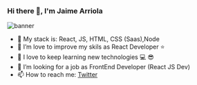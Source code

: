 ### Hi there 👋, I'm Jaime Arriola
![banner](https://media-exp1.licdn.com/dms/image/C4D16AQFYCnEMfC7L5w/profile-displaybackgroundimage-shrink_350_1400/0?e=1605139200&v=beta&t=tXnk7sApEIRb6Y3EVrV7c_L4F-S-JeULJ29zuhUCFrc)
- :gem: My stack is: React, JS, HTML, CSS (Saas),Node
- 🔭 I’m love to improve my skils as React Developer :star:
- 🌱 I love to keep learning new technologies :computer: :sunglasses:
- 👯 I’m looking for a job as FrontEnd Developer (React JS Dev)
- 📫 How to reach me: [Twitter](https://twitter.com/JaimeArriola8)

<!--
**ing-arriola/ing-arriola** is a ✨ _special_ ✨ repository because its `README.md` (this file) appears on your GitHub profile.

Here are some ideas to get you started:
- 🔭 I’m currently working on ...
- 👯 I’m looking to collaborate on ...
- 🤔 I’m looking for help with ...
- 💬 Ask me about ...
- 📫 How to reach me: ...
- 😄 Pronouns: ...
- ⚡ Fun fact: ...
-->
